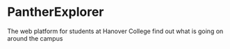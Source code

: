 # PantherExplorer
The web platform for students at Hanover College find out what is going on around the campus
